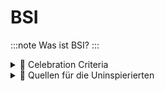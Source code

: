 # BSI
:::note
Was ist BSI?
:::

<details>
  <summary> 🎉 Celebration Criteria</summary>

Sie kennen die Grundbausteine von BSI.

Sie können das Framework in seinen Grundzügen jemanden Erklären.

Sie kennen Stärken und Schwechen des Frameworks.

</details>

<details>
  <summary> 🤫 Quellen für die Uninspierierten</summary>

- [**BSI**](https://www.bsi.bund.de/DE/Themen/Unternehmen-und-Organisationen/Standards-und-Zertifizierung/IT-Grundschutz/it-grundschutz_node.html)

</details>